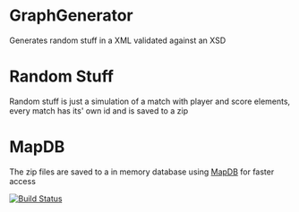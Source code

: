 # GraphGenerator
Generates random stuff in a XML validated against an XSD

# Random Stuff
Random stuff is just a simulation of a match with player and score elements, every match has its' own id and is saved
 to a zip

# MapDB
The zip files are saved to a in memory database using [MapDB](http://www.mapdb.org) for faster access

[![Build Status](https://travis-ci.org/lcappuccio/RandomStuffInAZip.svg?branch=master)](https://travis-ci.org/lcappuccio/RandomStuffInAZip)